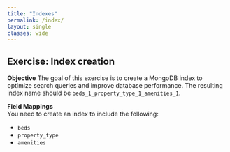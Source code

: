 ```yaml
---
title: "Indexes"
permalink: /index/
layout: single
classes: wide
---
```


## Exercise: Index creation

**Objective** 
The goal of this exercise is to create a MongoDB index to optimize search queries and improve database performance. The resulting index name should be `beds_1_property_type_1_amenities_1`.

**Field Mappings**  
You need to create an index to include the following:
- `beds`
- `property_type`
- `amenities`
